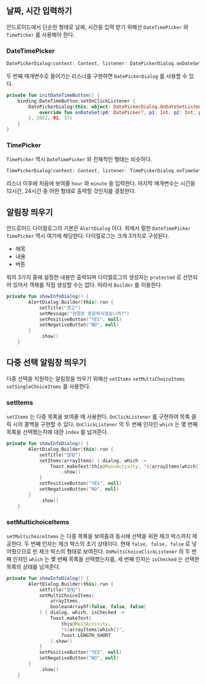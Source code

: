 ## 날짜, 시간 입력하기

안드로이드에서 단순한 형태로 날짜, 시간을 입력 받기 위해선 `DateTimePicker` 와 `TimePicker` 를 사용해야 한다.

### DateTimePicker

```kotlin
DatePickerDialog(context: Context, listener: DatePickerDialog.onDateSetListener?, year: Int, month: Int, dayOfMonth: Int)
```

두 번째 매개변수로 들어가는 리스너를 구현하면 `DatePickerDialog` 를 사용할 수 있다.

```kotlin
private fun initDateTimeButton() {
	binding.DateTimeButton.setOnClickListener {
		DatePickerDialog(this, object: DatePickerDialog.OnDateSetListener {
			override fun onDateSet(p0: DatePicker?, p1: Int, p2: Int, p3: Int) {}
		}, 2022, 01, 17)
	}
}
```

### TimePicker

`TimePicker` 역시 `DateTimePicker` 와 전체적인 형태는 비슷하다.

```kotlin
TimePickerDialog(context: Context, listener: TimePickerDialog.onTimeSetListener?, hourOfDay: Int, minute: Int, is24HourView: Boolean)
```

리스너 이후에 처음에 보여줄 `hour` 와 `minute` 을 입력한다. 마지막 매개변수는 시간을 12시간, 24시간 중 어떤 형태로 출력할 것인지를 결정한다. 

## 알림창 띄우기

안드로이드 다이얼로그의 기본은 `AlertDialog` 이다. 위에서 말한 `DateTimePicker` `TimePicker` 역시 여기에 해당한다. 다이얼로그는 크게 3가지로 구성된다.

- 제목
- 내용
- 버튼

위의 3가지 중에 설정한 내용만 출력되며 다이얼로그의 생성자는 `protected` 로 선언되어 있어서 객체를 직접 생성할 수는 없다. 따라서 `Builder` 를 이용한다.

```kotlin
private fun showInfoDialog() {
        AlertDialog.Builder(this).run {
            setTitle("경고")
            setMessage("정말로 종료하시겠습니까?")
            setPositiveButton("YES", null)
            setNegativeButton("NO", null)
        }
            .show()
    }
```

## 다중 선택 알림창 띄우기

다중 선택을 지원하는 알림창을 띄우기 위해선 `setItems` `setMultiChoiceItems` `setSingleChoiceItems` 를 사용한다.

### setItems

`setItems` 는 다중 목록을 보여줄 때 사용한다. `OnClickListener` 를 구현하여 목록 클릭 시의 콜백을 구현할 수 있다. `OnClickListener` 의 두 번째 인자인 `which` 는 몇 번째 목록을 선택했는지에 대한 `index` 를 넘겨준다. 

```kotlin
private fun showInfoDialog() {
        AlertDialog.Builder(this).run {
            setTitle("알림")
            setItems(arrayItems) { dialog, which ->
                Toast.makeText(this@MainActivity, "${arrayItems[which]}", Toast.LENGTH_SHORT)
                    .show()
            }
            setPositiveButton("YES", null)
            setNegativeButton("NO", null)
        }
            .show()
    }
```

### setMultichoiceItems

`setMultichoiceItems` 는 다중 목록을 보여줌과 동시에 선택을 위한 체크 박스까지 제공한다. 두 번째 인자는 체크 박스의 초기 상태이다. 현재 `false, false, false` 로 넣어줬으므로 빈 체크 박스의 형태로 보여진다. `OnMultiChoiceClickListener` 의 두 번째 인자인 `which` 는 몇 번째 목록을 선택했는지를, 세 번째 인자는 `isChecked` 는 선택한 목록의 상태를 넘겨준다.

```kotlin
private fun showInfoDialog() {
        AlertDialog.Builder(this).run {
            setTitle("알림")
            setMultiChoiceItems(
                arrayItems,
                booleanArrayOf(false, false, false)
            ) { dialog, which, isChecked ->
                Toast.makeText(
                    this@MainActivity,
                    "${arrayItems[which]}",
                    Toast.LENGTH_SHORT
                ).show()
            }
            setPositiveButton("YES", null)
            setNegativeButton("NO", null)
        }
            .show()
    }
```
